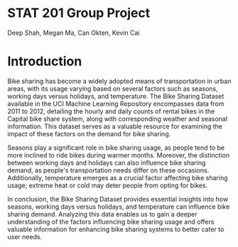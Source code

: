 # STAT 201 Group Project
Deep Shah, Megan Ma, Can Okten, Kevin Cai

# Introduction
Bike sharing has become a widely adopted means of transportation in urban areas, with its usage varying based on several factors such as seasons, working days versus holidays, and temperature. The Bike Sharing Dataset available in the UCI Machine Learning Repository encompasses data from 2011 to 2012, detailing the hourly and daily counts of rental bikes in the Capital bike share system, along with corresponding weather and seasonal information. This dataset serves as a valuable resource for examining the impact of these factors on the demand for bike sharing.

Seasons play a significant role in bike sharing usage, as people tend to be more inclined to ride bikes during warmer months. Moreover, the distinction between working days and holidays can also influence bike sharing demand, as people's transportation needs differ on these occasions. Additionally, temperature emerges as a crucial factor affecting bike sharing usage; extreme heat or cold may deter people from opting for bikes.

In conclusion, the Bike Sharing Dataset provides essential insights into how seasons, working days versus holidays, and temperature can influence bike sharing demand. Analyzing this data enables us to gain a deeper understanding of the factors influencing bike sharing usage and offers valuable information for enhancing bike sharing systems to better cater to user needs.

